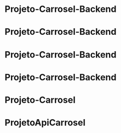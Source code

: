 # Projeto-Carrosel-Backend
# Projeto-Carrosel-Backend
# Projeto-Carrosel-Backend
# Projeto-Carrosel-Backend
# Projeto-Carrosel
# ProjetoApiCarrosel

